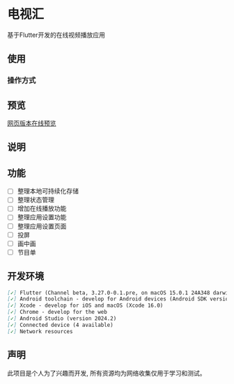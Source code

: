 # 电视汇

基于Flutter开发的在线视频播放应用

## 使用

### 操作方式

## 预览

[网页版本在线预览](https://woohyman.github.io/tv_sink/)

## 说明

## 功能

*   [ ] 整理本地可持续化存储
*   [ ] 整理状态管理
*   [ ] 增加在线播放功能
*   [ ] 整理应用设置功能
*   [ ] 整理应用设置页面
*   [ ] 投屏
*   [ ] 画中画
*   [ ] 节目单

## 开发环境

```markdown
[✓] Flutter (Channel beta, 3.27.0-0.1.pre, on macOS 15.0.1 24A348 darwin-arm64, locale zh-Hans-CN)
[✓] Android toolchain - develop for Android devices (Android SDK version 35.0.0)
[✓] Xcode - develop for iOS and macOS (Xcode 16.0)
[✓] Chrome - develop for the web
[✓] Android Studio (version 2024.2)
[✓] Connected device (4 available)
[✓] Network resources
```

## 声明

此项目是个人为了兴趣而开发, 所有资源均为网络收集仅用于学习和测试。
